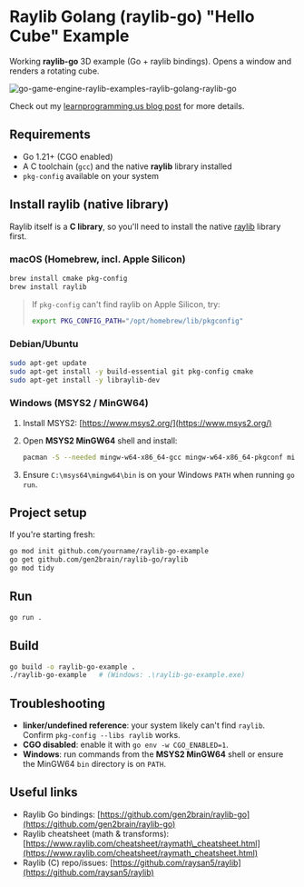 # Raylib Golang (raylib-go) "Hello Cube" Example

Working **raylib-go** 3D example (Go + raylib bindings). Opens a window and renders a rotating cube.

![go-game-engine-raylib-examples-raylib-golang-raylib-go](https://github.com/user-attachments/assets/00166c0c-38bd-4dab-87ae-fbf1c30966b9)

Check out my [learnprogramming.us blog post](https://learnprogramming.us/blogs/go-game-engine-raylib-examples-raylib-golang-raylib-go) for more details.

## Requirements
- Go 1.21+ (CGO enabled)
- A C toolchain (`gcc`) and the native **raylib** library installed
- `pkg-config` available on your system

## Install raylib (native library)

Raylib itself is a **C library**, so you'll need to install the native [raylib](https://www.raylib.com/) library first.

### macOS (Homebrew, incl. Apple Silicon)

```bash
brew install cmake pkg-config
brew install raylib
````

> If `pkg-config` can't find raylib on Apple Silicon, try:
>
> ```bash
> export PKG_CONFIG_PATH="/opt/homebrew/lib/pkgconfig"
> ```

### Debian/Ubuntu

```bash
sudo apt-get update
sudo apt-get install -y build-essential git pkg-config cmake
sudo apt-get install -y libraylib-dev
```

### Windows (MSYS2 / MinGW64)

1. Install MSYS2: [https://www.msys2.org/](https://www.msys2.org/)
2. Open **MSYS2 MinGW64** shell and install:

   ```bash
   pacman -S --needed mingw-w64-x86_64-gcc mingw-w64-x86_64-pkgconf mingw-w64-x86_64-raylib
   ```
3. Ensure `C:\msys64\mingw64\bin` is on your Windows `PATH` when running `go run`.

## Project setup

If you're starting fresh:

```bash
go mod init github.com/yourname/raylib-go-example
go get github.com/gen2brain/raylib-go/raylib
go mod tidy
```

## Run

```bash
go run .
```

## Build

```bash
go build -o raylib-go-example .
./raylib-go-example   # (Windows: .\raylib-go-example.exe)
```

## Troubleshooting

* **linker/undefined reference**: your system likely can't find `raylib`. Confirm `pkg-config --libs raylib` works.
* **CGO disabled**: enable it with `go env -w CGO_ENABLED=1`.
* **Windows**: run commands from the **MSYS2 MinGW64** shell or ensure the MinGW64 `bin` directory is on `PATH`.

## Useful links

* Raylib Go bindings: [https://github.com/gen2brain/raylib-go](https://github.com/gen2brain/raylib-go)
* Raylib cheatsheet (math & transforms): [https://www.raylib.com/cheatsheet/raymath\_cheatsheet.html](https://www.raylib.com/cheatsheet/raymath_cheatsheet.html)
* Raylib (C) repo/issues: [https://github.com/raysan5/raylib](https://github.com/raysan5/raylib)


